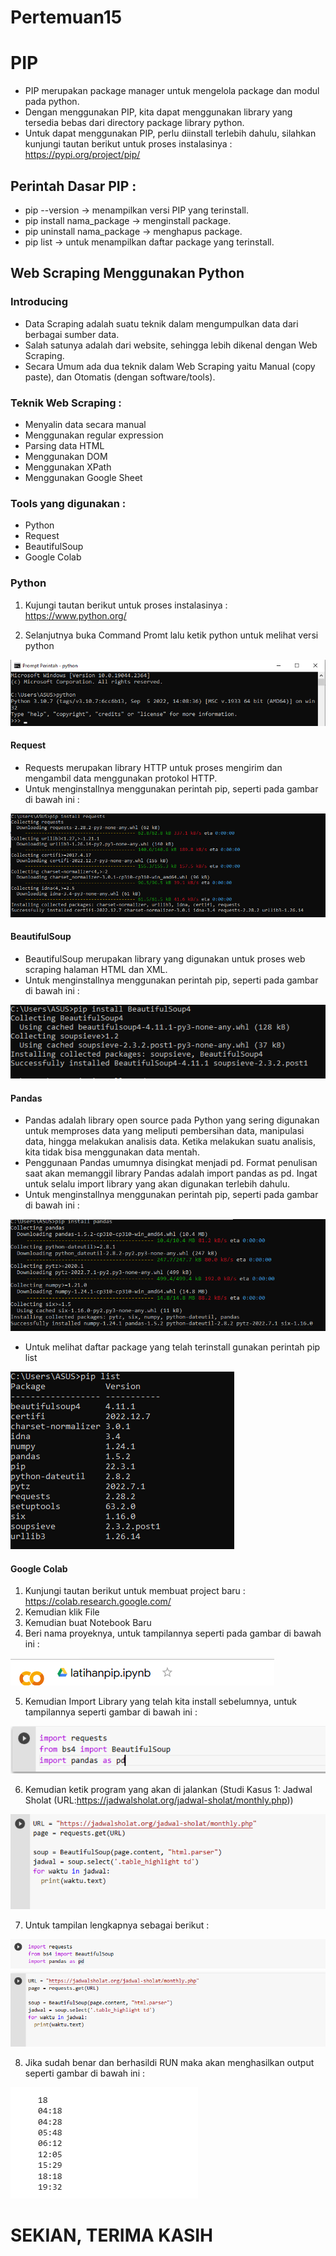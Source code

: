 # Pertemuan15

# PIP

* PIP merupakan package manager untuk mengelola package dan modul pada python.
* Dengan menggunakan PIP, kita dapat menggunakan library yang tersedia bebas dari directory package library python.
* Untuk dapat menggunakan PIP, perlu diinstall terlebih dahulu, silahkan kunjungi tautan berikut untuk proses instalasinya : https://pypi.org/project/pip/

## Perintah Dasar PIP :

* pip --version -> menampilkan versi PIP yang terinstall.
* pip install nama_package -> menginstall package.
* pip uninstall nama_package -> menghapus package.
* pip list -> untuk menampilkan daftar package yang terinstall.

## Web Scraping Menggunakan Python

### Introducing

* Data Scraping adalah suatu teknik dalam mengumpulkan data dari berbagai sumber data.
* Salah satunya adalah dari website, sehingga lebih dikenal dengan Web Scraping.
* Secara Umum ada dua teknik dalam Web Scraping yaitu Manual (copy paste), dan Otomatis (dengan software/tools).

### Teknik Web Scraping :

* Menyalin data secara manual
* Menggunakan regular expression
* Parsing data HTML
* Menggunakan DOM
* Menggunakan XPath
* Menggunakan Google Sheet

### Tools yang digunakan :

* Python
* Request
* BeautifulSoup
* Google Colab

### Python

1. Kujungi tautan berikut untuk proses instalasinya : https://www.python.org/

3. Selanjutnya buka Command Promt lalu ketik python untuk melihat versi python

![gambar 2](img/2.png)

#### Request

* Requests merupakan library HTTP untuk proses mengirim dan mengambil data menggunakan protokol HTTP.
* Untuk menginstallnya menggunakan perintah pip, seperti pada gambar di bawah ini :

![gambar 3](img/3.png)

#### BeautifulSoup

* BeautifulSoup merupakan library yang digunakan untuk proses web scraping halaman HTML dan XML.
* Untuk menginstallnya menggunakan perintah pip, seperti pada gambar di bawah ini :

![gambar 4](img/4.png)

#### Pandas

* Pandas adalah library open source pada Python yang sering digunakan untuk memproses data yang meliputi pembersihan data, manipulasi data, hingga melakukan analisis data. Ketika melakukan suatu analisis, kita tidak bisa menggunakan data mentah.
* Penggunaan Pandas umumnya disingkat menjadi pd. Format penulisan saat akan memanggil library Pandas adalah import pandas as pd. Ingat untuk selalu import library yang akan digunakan terlebih dahulu.
* Untuk menginstallnya menggunakan perintah pip, seperti pada gambar di bawah ini :

![gambar 5](img/5.png)

* Untuk melihat daftar package yang telah terinstall gunakan perintah pip list

![gambar 6](img/6.png)

#### Google Colab

1. Kunjungi tautan berikut untuk membuat project baru : https://colab.research.google.com/
2. Kemudian klik File
3. Kemudian buat Notebook Baru
4. Beri nama proyeknya, untuk tampilannya seperti pada gambar di bawah ini :

![gambar 7](img/7.png)

5. Kemudian Import Library yang telah kita install sebelumnya, untuk tampilannya seperti gambar di bawah ini :

![gambar 8](img/8.png)

6. Kemudian ketik program yang akan di jalankan (Studi Kasus 1: Jadwal Sholat (URL:https://jadwalsholat.org/jadwal-sholat/monthly.php))

![gambar 9](img/9.png)

7. Untuk tampilan lengkapnya sebagai berikut :

![gambar 10](img/10.png)

8. Jika sudah benar dan berhasildi RUN maka akan menghasilkan output seperti gambar di bawah ini :

![gambar 11](img/11.png)

# SEKIAN, TERIMA KASIH